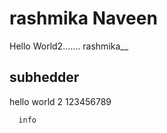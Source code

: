 # rashmika Naveen

Hello World2.......
rashmika__
## subhedder 


hello world 2    123456789

```mermaid
  info
```